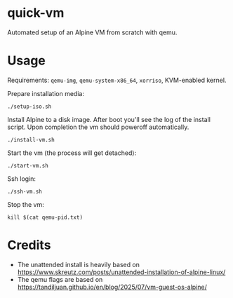 # quick-vm

Automated setup of an Alpine VM from scratch with qemu.

# Usage

Requirements: `qemu-img`, `qemu-system-x86_64`, `xorriso`, KVM-enabled kernel.

Prepare installation media:
```
./setup-iso.sh
```

Install Alpine to a disk image.  After boot you'll see the log of the install
script.  Upon completion the vm should poweroff automatically.
```
./install-vm.sh
```

Start the vm (the process will get detached):
```
./start-vm.sh
```

Ssh login:
```
./ssh-vm.sh
```

Stop the vm:
```
kill $(cat qemu-pid.txt)
```

# Credits

- The unattended install is heavily based on https://www.skreutz.com/posts/unattended-installation-of-alpine-linux/
- The qemu flags are based on https://tandiljuan.github.io/en/blog/2025/07/vm-guest-os-alpine/
